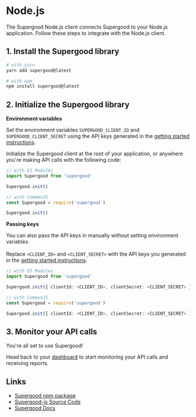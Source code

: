 # Node.js

The Supergood Node.js client connects Supergood to your Node.js application. Follow these steps to integrate with the Node.js client.

## 1. Install the Supergood library

```bash
# with yarn
yarn add supergood@latest
```

```bash
# with npm
npm install supergood@latest
```

## 2. Initialize the Supergood library

**Environment variables**

Set the environment variables `SUPERGOOD_CLIENT_ID` and `SUPERGOOD_CLIENT_SECRET` using the API keys generated in the [getting started instructions](../../getting-started.md).

Initialize the Supergood client at the root of your application, or anywhere you're making API calls with the following code:

```typescript
// with ES Modules
import Supergood from 'supergood'

Supergood.init()
```

```typescript
// with CommonJS
const Supergood = require('supergood')

Supergood.init()
```

**Passing keys**

You can also pass the API keys in manually without setting environment variables.\
\
Replace `<CLIENT_ID>` and `<CLIENT_SECRET>` with the API keys you generated in the [getting started instructions](../../getting-started.md).

```typescript
// with ES Modules
import Supergood from 'supergood'

Supergood.init({ clientId: <CLIENT_ID>, clientSecret: <CLIENT_SECRET> })
```

```typescript
// with CommonJS
const Supergood = require('supergood')

Supergood.init({ clientId: <CLIENT_ID>, clientSecret: <CLIENT_SECRET> })
```

## 3. Monitor your API calls

You're all set to use Supergood!

Head back to your [dashboard](https://dashboard.supergood.ai) to start monitoring your API calls and receiving reports.

## Links

* [Supergood npm package](https://www.npmjs.com/package/supergood)
* [Supergood-js Source Code](https://github.com/supergoodsystems/supergood-js)
* [Supergood Docs](https://docs.supergood.ai)

